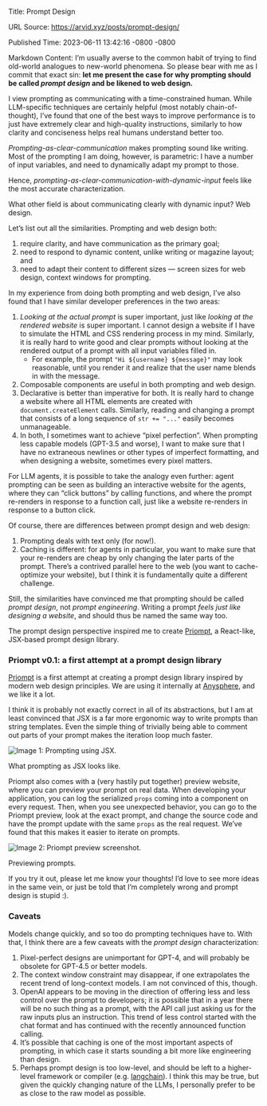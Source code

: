 Title: Prompt Design

URL Source: https://arvid.xyz/posts/prompt-design/

Published Time: 2023-06-11 13:42:16 -0800 -0800

Markdown Content:
I’m usually averse to the common habit of trying to find old-world analogues to new-world phenomena. So please bear with me as I commit that exact sin: **let me present the case for why prompting should be called _prompt design_ and be likened to web design.**

I view prompting as communicating with a time-constrained human. While LLM-specific techniques are certainly helpful (most notably chain-of-thought), I’ve found that one of the best ways to improve performance is to just have extremely clear and high-quality instructions, similarly to how clarity and conciseness helps real humans understand better too.

_Prompting-as-clear-communication_ makes prompting sound like writing. Most of the prompting I am doing, however, is parametric: I have a number of input variables, and need to dynamically adapt my prompt to those.

Hence, _prompting-as-clear-communication-with-dynamic-input_ feels like the most accurate characterization.

What other field is about communicating clearly with dynamic input? Web design.

Let’s list out all the similarities. Prompting and web design both:

1.  require clarity, and have communication as the primary goal;
2.  need to respond to dynamic content, unlike writing or magazine layout; and
3.  need to adapt their content to different sizes — screen sizes for web design, context windows for prompting.

In my experience from doing both prompting and web design, I’ve also found that I have similar developer preferences in the two areas:

1.  _Looking at the actual prompt_ is super important, just like _looking at the rendered website_ is super important. I cannot design a website if I have to simulate the HTML and CSS rendering process in my mind. Similarly, it is really hard to write good and clear prompts without looking at the rendered output of a prompt with all input variables filled in.
    *   For example, the prompt `"Hi ${username} ${message}"` may look reasonable, until you render it and realize that the user name blends in with the message.
2.  Composable components are useful in both prompting and web design.
3.  Declarative is better than imperative for both. It is really hard to change a website where all HTML elements are created with `document.createElement` calls. Similarly, reading and changing a prompt that consists of a long sequence of `str += "..."` easily becomes unmanageable.
4.  In both, I sometimes want to achieve “pixel perfection”. When prompting less capable models (GPT-3.5 and worse), I want to make sure that I have no extraneous newlines or other types of imperfect formatting, and when designing a website, sometimes every pixel matters.

For LLM agents, it is possible to take the analogy even further: agent prompting can be seen as building an interactive website for the agents, where they can “click buttons” by calling functions, and where the prompt re-renders in response to a function call, just like a website re-renders in response to a button click.

Of course, there are differences between prompt design and web design:

1.  Prompting deals with text only (for now!).
2.  Caching is different: for agents in particular, you want to make sure that your re-renders are cheap by only changing the later parts of the prompt. There’s a contrived parallel here to the web (you want to cache-optimize your website), but I think it is fundamentally quite a different challenge.

Still, the similarities have convinced me that prompting should be called _prompt design_, not _prompt engineering_. Writing a prompt _feels just like designing a website_, and should thus be named the same way too.

The prompt design perspective inspired me to create [Priompt](https://github.com/anysphere/priompt), a React-like, JSX-based prompt design library.

### Priompt v0.1: a first attempt at a prompt design library

[Priompt](https://github.com/anysphere/priompt) is a first attempt at creating a prompt design library inspired by modern web design principles. We are using it internally at [Anysphere](https://anysphere.co/), and we like it a lot.

I think it is probably not exactly correct in all of its abstractions, but I am at least convinced that JSX is a far more ergonomic way to write prompts than string templates. Even the simple thing of trivially being able to comment out parts of your prompt makes the iteration loop much faster.

![Image 1: Prompting using JSX.](https://arvid.xyz/example-prompt.png)

What prompting as JSX looks like.

Priompt also comes with a (very hastily put together) preview website, where you can preview your prompt on real data. When developing your application, you can log the serialized `props` coming into a component on every request. Then, when you see unexpected behavior, you can go to the Priompt preview, look at the exact prompt, and change the source code and have the prompt update with the same `props` as the real request. We’ve found that this makes it easier to iterate on prompts.

![Image 2: Priompt preview screenshot.](https://arvid.xyz/priompt-screenshot.png)

Previewing prompts.

If you try it out, please let me know your thoughts! I’d love to see more ideas in the same vein, or just be told that I’m completely wrong and prompt design is stupid :).

### Caveats

Models change quickly, and so too do prompting techniques have to. With that, I think there are a few caveats with the _prompt design_ characterization:

1.  Pixel-perfect designs are unimportant for GPT-4, and will probably be obsolete for GPT-4.5 or better models.
2.  The context window constraint may disappear, if one extrapolates the recent trend of long-context models. I am not convinced of this, though.
3.  OpenAI appears to be moving in the direction of offering less and less control over the prompt to developers; it is possible that in a year there will be no such thing as a prompt, with the API call just asking us for the raw inputs plus an instruction. This trend of less control started with the chat format and has continued with the recently announced function calling.
4.  It’s possible that caching is one of the most important aspects of prompting, in which case it starts sounding a bit more like engineering than design.
5.  Perhaps prompt design is too low-level, and should be left to a higher-level framework or compiler (e.g. [langchain](https://github.com/hwchase17/langchain)). I think this may be true, but given the quickly changing nature of the LLMs, I personally prefer to be as close to the raw model as possible.

